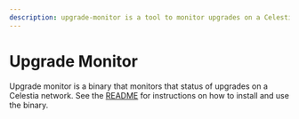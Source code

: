 ```yaml
---
description: upgrade-monitor is a tool to monitor upgrades on a Celestia network.
---
```


# Upgrade Monitor

Upgrade monitor is a binary that monitors that status of upgrades on a Celestia
network. See the [README](https://github.com/celestiaorg/upgrade-monitor) for
instructions on how to install and use the binary.
